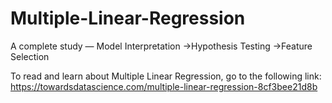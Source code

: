 # Multiple-Linear-Regression
A complete study — Model Interpretation →Hypothesis Testing →Feature Selection


To read and learn about Multiple Linear Regression, go to the following link:
https://towardsdatascience.com/multiple-linear-regression-8cf3bee21d8b
